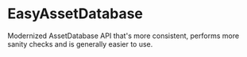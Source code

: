 # EasyAssetDatabase

Modernized AssetDatabase API that's more consistent, performs more sanity checks and is generally easier to use.
